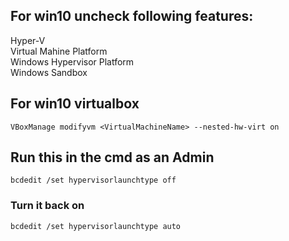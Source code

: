## For win10 uncheck following features:
Hyper-V  
Virtual Mahine Platform  
Windows Hypervisor Platform  
Windows Sandbox  
## For win10 virtualbox
```
VBoxManage modifyvm <VirtualMachineName> --nested-hw-virt on
```
## Run this in the cmd as an Admin
```
bcdedit /set hypervisorlaunchtype off
```
### Turn it back on
```
bcdedit /set hypervisorlaunchtype auto
```
